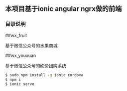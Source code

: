 ## 本项目基于ionic angular ngrx做的前端

### 目录说明

##wx_fruit

基于微信公众号的水果商城

##wx_youxuan

基于微信公众号的砍价团购系统


```bash
$ sudo npm install -g ionic cordova
$ npm i
$ ionic serve
```
